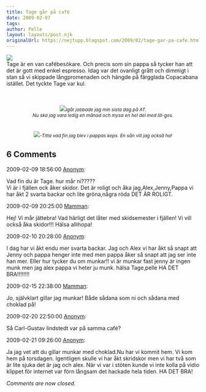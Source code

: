 ```yaml
---
title: Tage går på café
date: 2009-02-07
tags: 	
author: Pelle
layout: layouts/post.njk
originalUrl: https://nejtupp.blogspot.com/2009/02/tage-gar-pa-cafe.html
---
```


<img src="../../../../img/_MG_0748_1024pix.jpg"><br>Tage är en van cafébesökare. Och precis som sin pappa så tycker han att det är gott med enkel espresso. Idag var det ovanligt grått och dimmigt i stan så vi skippade långpromenaden och hängde på färgglada Copacabana istället. Det tyckte Tage var kul.<br><br><br><div style="text-align: center;"><img src="../../../../img/_MG_0765_1024pix.jpg"><span style="font-size:85%;"><span style="font-style: italic;">Igår jobbade jag min sista dag på AT.<br>Nu ska jag vara ledig en månad och mysa en hel del med lill-gos.</span><br></span></div><br><br><div style="text-align: center;"><img src="../../../../img/_MG_0779_1024pix.jpg"><span style="font-size:85%;"><span style="font-style: italic;">-Titta vad fin jag blev i pappas keps. En sån vill jag också ha!</span><br></span></div>

<div class="comments">
	<div class="comments-header"><h2>6 Comments</h2></div>
	<div class="comments-body">
			<div class="comment" id="comment-4588697836941612425">
				<p class="comment-header">
					<date datetime="2009-02-09T18:56:00.000+01:00">2009-02-09 18:56:00</date> 
					<a href="undefined" rel="nofollow">Anonym</a>:
				</p>
				<div class="comment-content"><p>Vad fin du är Tage. hur mår ni?????<BR/>Vi är i fjällen ock åker skidor. Det är roligt och åka jag,Alex,Jenny,Pappa vi har åkt 2 svarta backar och lite gröna,några röda DET ÄR ROLIGT.</p></div>
				<div class="comment-footer"></div>
			</div>
			<div class="comment" id="comment-4824712425419508859">
				<p class="comment-header">
					<date datetime="2009-02-09T20:25:00.000+01:00">2009-02-09 20:25:00</date> 
					<a href="https://www.blogger.com/profile/15863123892860534613" rel="nofollow">Mamman</a>:
				</p>
				<div class="comment-content"><p>Hej! Vi mår jättebra! Vad härligt det låter med skidsemester i fjällen! Vi vill också åka skidor!!! Hälsa allihopa!</p></div>
				<div class="comment-footer"></div>
			</div>
			<div class="comment" id="comment-7603103683374975570">
				<p class="comment-header">
					<date datetime="2009-02-10T20:28:00.000+01:00">2009-02-10 20:28:00</date> 
					<a href="undefined" rel="nofollow">Anonym</a>:
				</p>
				<div class="comment-content"><p>I dag har vi åkt endu mer svarta backar. Jag och Alex vi har åkt så snapt att Jenny och pappa henger inte med men pappa åker så snapt att jag ser inte han mer. Eller hur tycker du om munkar!! vi är munkar fast jenny är ingen munk men jag alex pappa vi heter ju munk. hälsa  Tage,pelle HA DET BRA!!!!!!!!</p></div>
				<div class="comment-footer"></div>
			</div>
			<div class="comment" id="comment-8187489111857116825">
				<p class="comment-header">
					<date datetime="2009-02-15T22:38:00.000+01:00">2009-02-15 22:38:00</date> 
					<a href="https://www.blogger.com/profile/15863123892860534613" rel="nofollow">Mamman</a>:
				</p>
				<div class="comment-content"><p>Jo, självklart gillar jag munkar! Både sådana som ni och sådana med choklad på!</p></div>
				<div class="comment-footer"></div>
			</div>
			<div class="comment" id="comment-1851941339002473685">
				<p class="comment-header">
					<date datetime="2009-02-20T22:50:00.000+01:00">2009-02-20 22:50:00</date> 
					<a href="undefined" rel="nofollow">Anonym</a>:
				</p>
				<div class="comment-content"><p>Så Carl-Gustav lindstedt var på samma café?</p></div>
				<div class="comment-footer"></div>
			</div>
			<div class="comment" id="comment-3187952121933865156">
				<p class="comment-header">
					<date datetime="2009-02-21T09:26:00.000+01:00">2009-02-21 09:26:00</date> 
					<a href="undefined" rel="nofollow">Anonym</a>:
				</p>
				<div class="comment-content"><p>Ja jag vet att du gillar munkar med choklad.Nu har vi kommit hem. Vi kom hem på torsdagen. Igentligen skulle vi har åkt skridskor men vi har två som är lite sjuka det är jag och alex. När vi var i stöten kunde vi inte kolla på vidio klippet för internet var förn långsam det hackade hela tiden. HA DET BRA!</p></div>
				<div class="comment-footer"></div>
			</div></div>
	<p class="comments-footer"><em>Comments are now closed.</em></p>
</div>